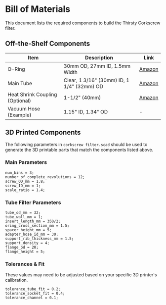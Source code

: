 # Bill of Materials

This document lists the required components to build the Thirsty Corkscrew filter.

## Off-the-Shelf Components

| Item                          | Description                               | Link                                      |
| ----------------------------- | ----------------------------------------- | ----------------------------------------- |
| O-Ring                        | 30mm OD, 27mm ID, 1.5mm Width             | [Amazon](https://www.amazon.com/dp/B07D24HPPW) |
| Main Tube                     | Clear, 1 3/16" (30mm) ID, 1 1/4" (32mm) OD | [Amazon](https://www.amazon.com/dp/B0DK1CNVDQ) |
| Heat Shrink Coupling (Optional) | 1-1/2" (40mm)                             | [Amazon](https://www.amazon.com/dp/B0B618769H) |
| Vacuum Hose (Example)         | 1.15" ID, 1.34" OD                        | -                                         |

## 3D Printed Components

The following parameters in `corkscrew filter.scad` should be used to generate the 3D printable parts that match the components listed above.

### Main Parameters
```openscad
num_bins = 3;
number_of_complete_revolutions = 12;
screw_OD_mm = 1.8;
screw_ID_mm = 1;
scale_ratio = 1.4;
```

### Tube Filter Parameters
```openscad
tube_od_mm = 32;
tube_wall_mm = 1;
insert_length_mm = 350/2;
oring_cross_section_mm = 1.5;
spacer_height_mm = 5;
adapter_hose_id_mm = 30;
support_rib_thickness_mm = 1.5;
support_density = 4;
flange_od = 20;
flange_height = 5;
```

### Tolerances & Fit
These values may need to be adjusted based on your specific 3D printer's calibration.
```openscad
tolerance_tube_fit = 0.2;
tolerance_socket_fit = 0.4;
tolerance_channel = 0.1;
```
